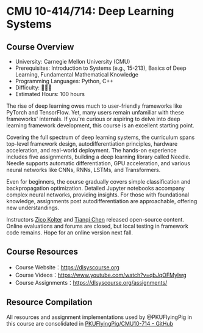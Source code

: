 # CMU 10-414/714: Deep Learning Systems

## Course Overview

- University: Carnegie Mellon University (CMU)
- Prerequisites: Introduction to Systems (e.g., 15-213), Basics of Deep Learning, 
                 Fundamental Mathematical Knowledge
- Programming Languages: Python, C++
- Difficulty: 🌟🌟🌟
- Estimated Hours: 100 hours

The rise of deep learning owes much to user-friendly frameworks like PyTorch and TensorFlow. Yet, many users remain unfamiliar with these frameworks' internals. If you're curious or aspiring to delve into deep learning framework development, this course is an excellent starting point.

Covering the full spectrum of deep learning systems, the curriculum spans top-level framework design, autodifferentiation principles, hardware acceleration, and real-world deployment. The hands-on experience includes five assignments, building a deep learning library called Needle. Needle supports automatic differentiation, GPU acceleration, and various neural networks like CNNs, RNNs, LSTMs, and Transformers.

Even for beginners, the course gradually covers simple classification and backpropagation optimization. Detailed Jupyter notebooks accompany complex neural networks, providing insights. For those with foundational knowledge, assignments post autodifferentiation are approachable, offering new understandings.

Instructors [Zico Kolter](https://zicokolter.com/) and [Tianqi Chen](https://tqchen.com/)  released open-source content. Online evaluations and forums are closed, but local testing in framework code remains. Hope for an online version next fall.

## Course Resources

- Course Website：<https://dlsyscourse.org>
- Course Videos：<https://www.youtube.com/watch?v=qbJqOFMyIwg>
- Course Assignments：<https://dlsyscourse.org/assignments/>

## Resource Compilation

All resources and assignment implementations used by @PKUFlyingPig in this course are consolidated in [PKUFlyingPig/CMU10-714 - GitHub](https://github.com/PKUFlyingPig/CMU10-714)
